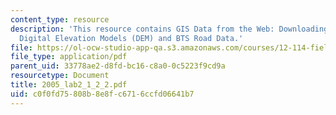```yaml
---
content_type: resource
description: 'This resource contains GIS Data from the Web: Downloading and Projecting
  Digital Elevation Models (DEM) and BTS Road Data.'
file: https://ol-ocw-studio-app-qa.s3.amazonaws.com/courses/12-114-field-geology-i-fall-2005/c0f0fd75808b8e8fc6716ccfd06641b7_2005_lab2_1_2_2.pdf
file_type: application/pdf
parent_uid: 33778ae2-d8fd-bc16-c8a0-0c5223f9cd9a
resourcetype: Document
title: 2005_lab2_1_2_2.pdf
uid: c0f0fd75-808b-8e8f-c671-6ccfd06641b7
---
```

